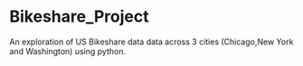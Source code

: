 # Bikeshare_Project
An exploration of US Bikeshare data data across 3 cities (Chicago,New York and Washington) using python.
